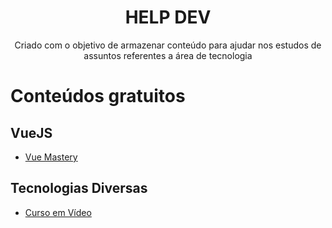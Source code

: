 <h1 align="center">HELP DEV</h1>

<p align="center">Criado com o objetivo de armazenar conteúdo para ajudar nos estudos de assuntos referentes a área de tecnologia</p>

# Conteúdos gratuitos

## VueJS

- [Vue Mastery](https://www.vuemastery.com/)

## Tecnologias Diversas

- [Curso em Vídeo](https://www.cursoemvideo.com/)